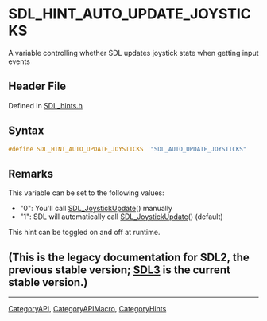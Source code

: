# SDL_HINT_AUTO_UPDATE_JOYSTICKS

A variable controlling whether SDL updates joystick state when getting input events

## Header File

Defined in [SDL_hints.h](https://github.com/libsdl-org/SDL/blob/SDL2/include/SDL_hints.h)

## Syntax

```c
#define SDL_HINT_AUTO_UPDATE_JOYSTICKS  "SDL_AUTO_UPDATE_JOYSTICKS"
```

## Remarks

This variable can be set to the following values:

- "0": You'll call [SDL_JoystickUpdate](SDL_JoystickUpdate)() manually
- "1": SDL will automatically call
  [SDL_JoystickUpdate](SDL_JoystickUpdate)() (default)

This hint can be toggled on and off at runtime.

## (This is the legacy documentation for SDL2, the previous stable version; [SDL3](https://wiki.libsdl.org/SDL3/) is the current stable version.)



----
[CategoryAPI](CategoryAPI), [CategoryAPIMacro](CategoryAPIMacro), [CategoryHints](CategoryHints)

